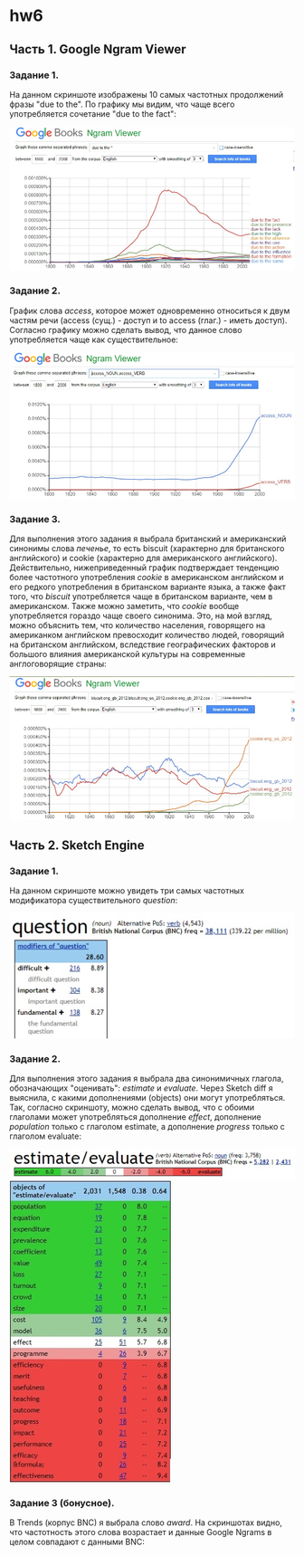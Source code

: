 # hw6
## **Часть 1. Google Ngram Viewer**
### **Задание 1.** 
На данном скриншоте изображены 10 самых частотных продолжений фразы "due to the". По графику мы видим, что чаще всего употребляется сочетание "due to the fact":

![](https://github.com/JuliaBukhtiyarova/hw6/blob/master/due%20to%20the.jpg)
### **Задание 2.**
График слова *access*, которое может одновременно относиться к двум частям речи (access (сущ.) - доступ и to access (глаг.) - иметь доступ). Согласно графику можно сделать вывод, что данное слово употребляется чаще как существительное:

![](https://github.com/JuliaBukhtiyarova/hw6/blob/master/access.jpg)
### **Задание 3.**
Для выполнения этого задания я выбрала британский и американский синонимы слова *печенье*, то есть biscuit (характерно для британского английского) и cookie (характерно для американского английского). Действительно, нижеприведенный график подтверждает тенденцию более частотного употребления *cookie* в американском английском и его редкого употребления в британском варианте языка, а также факт того, что *biscuit* употребляется чаще в британском варианте, чем в американском. Также можно заметить, что *cookie* вообще употребляется гораздо чаще своего синонима. Это, на мой взгляд, можно объяснить тем, что количество населения, говорящего на американком английском превосходит количество людей, говорящий на британском английском, вследствие географических факторов и большого влияния американской культуры на современные англоговорящие страны:

![](https://github.com/JuliaBukhtiyarova/hw6/blob/master/biscuit%20vs%20cookie.jpg)

## **Часть 2. Sketch Engine**
### **Задание 1.**
На данном скриншоте можно увидеть три самых частотных модификатора существительного *question*:

![](https://github.com/JuliaBukhtiyarova/hw6/blob/master/question.jpg)
### **Задание 2.**
Для выполнения этого задания я выбрала два синонимичных глагола, обозначающих "оценивать": *estimate* и *evaluate*. Через Sketch diff я выяснила, с какими дополнениями (objects) они могут употребляться. Так, согласно скриншоту, можно сделать вывод, что с обоими глаголами может употребляться дополнение *effect*, дополнение *population* только с глаголом estimate, а дополнение *progress* только с глаголом evaluate:

![](https://github.com/JuliaBukhtiyarova/hw6/blob/master/estimate%20evaluate.jpg)
![](https://github.com/JuliaBukhtiyarova/hw6/blob/master/estimate%20evaluate%20final.jpg)
### **Задание 3 (бонусное).**
В Trends (корпус BNC) я выбрала слово *award*. На скриншотах видно, что частотность этого слова возрастает и данные Google Ngrams в целом совпадают с данными BNC:

